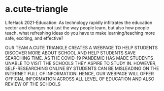 # a.cute-triangle
LifeHack 2021-Education: As technology rapidly infiltrates the education sector and changes not just the way people learn, but also how people teach, what refreshing ideas do you have to make learning/teaching more safe, exciting, and effective?

OUR TEAM A.CUTE TRIANGLE CREATES A WEBPAGE TO HELP STUDENTS DISCOVER MORE ABOUT SCHOOL AND HELP STUDENTS SAVE SEARCHING TIME.
AS THE COVID-19 PANDEMIC HAS MADE STUDENTS UNABLE TO VISIT THE SCHOOLS THEY ASPIRE TO STUDY IN. HOWEVER, SELF-RESEARCHING ONLINE BY STUDENTS CAN BE MISLEADING ON THE INTERNET FULL OF INFORMATION. HENCE, OUR WEBPAGE WILL OFFER OFFICIAL INFORMATION ACROSS ALL LEVEL OF EDUCATION AND ALSO REVIEW OF THE SCHOOLS
